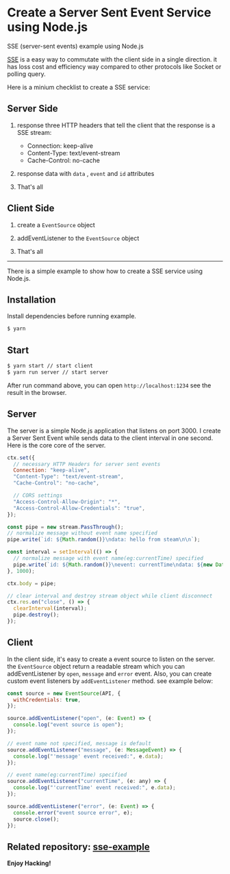 # Create a Server Sent Event Service using Node.js

SSE (server-sent events) example using Node.js

[SSE](https://developer.mozilla.org/en-US/docs/Web/API/Server-sent_events) is a easy way to commutate with the client side in a single direction. it has loss cost and efficiency way compared to other protocols like Socket or polling query.

Here is a minium checklist to create a SSE service:

## Server Side

1. response three HTTP headers that tell the client that the response is a SSE stream:

   - Connection: keep-alive
   - Content-Type: text/event-stream
   - Cache-Control: no-cache

2. response data with `data` , `event` and `id` attributes

3. That's all

## Client Side

1. create a `EventSource` object

2. addEventListener to the `EventSource` object

3. That's all

---

There is a simple example to show how to create a SSE service using Node.js.

## Installation

Install dependencies before running example.

```bash
$ yarn
```

## Start

```bash
$ yarn start // start client
$ yarn run server // start server
```

After run command above, you can open `http://localhost:1234` see the result in the browser.

## Server

The server is a simple Node.js application that listens on port 3000. I create a Server Sent Event while sends data to the client interval in one second. Here is the core core of the server.

```javascript
ctx.set({
  // necessary HTTP Headers for server sent events
  Connection: "keep-alive",
  "Content-Type": "text/event-stream",
  "Cache-Control": "no-cache",

  // CORS settings
  "Access-Control-Allow-Origin": "*",
  "Access-Control-Allow-Credentials": "true",
});

const pipe = new stream.PassThrough();
// normalize message without event name specified
pipe.write(`id: ${Math.random()}\ndata: hello from steam\n\n`);

const interval = setInterval(() => {
  // normalize message with event name(eg:currentTime) specified
  pipe.write(`id: ${Math.random()}\nevent: currentTime\ndata: ${new Date().toUTCString()}\n\n`);
}, 1000);

ctx.body = pipe;

// clear interval and destroy stream object while client disconnect
ctx.res.on("close", () => {
  clearInterval(interval);
  pipe.destroy();
});
```

## Client

In the client side, it's easy to create a event source to listen on the server. the `EventSource` object return a readable stream which you can addEventListener by `open`, `message` and `error` event. Also, you can create custom event listeners by `addEventListener` method. see example below:

```javascript
const source = new EventSource(API, {
  withCredentials: true,
});

source.addEventListener("open", (e: Event) => {
  console.log("event source is open");
});

// event name not specified, message is default
source.addEventListener("message", (e: MessageEvent) => {
  console.log("'message' event received:", e.data);
});

// event name(eg:currentTime) specified
source.addEventListener("currentTime", (e: any) => {
  console.log("'currentTime' event received:", e.data);
});

source.addEventListener("error", (e: Event) => {
  console.error("event source error", e);
  source.close();
});
```

## Related repository: [sse-example](https://github.com/chen86860/sse-example)

**Enjoy Hacking!**

